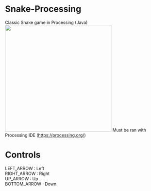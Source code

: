 # Snake-Processing
Classic Snake game in Processing (Java)   
  <img src="C:\Users\Elvin\Documents\Snake" width="350"/>
Must be ran with Processing IDE (https://processing.org/)     

Controls
========
LEFT_ARROW : Left    
RIGHT_ARROW : Right    
UP_ARROW : Up    
BOTTOM_ARROW : Down    

